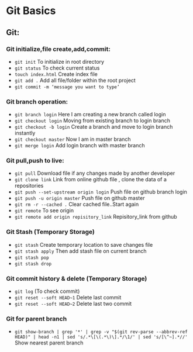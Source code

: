 # Git Basics #

## Git: ##
### Git initialize,file create,add,commit: ###
  * ``` git init ``` To initialize in root directory
  * ``` git status ``` To check current status
  * ``` touch index.html ``` Create index file
  * ``` git add . ``` Add all file/folder within the root project
  * ``` git commit -m ‘message you want to type’ ```
### Git branch operation: ###
  * ``` git branch login ``` Here I am creating a new branch called login
  * ``` git checkout login ``` Moving from existing branch to login branch
  * ``` git checkout -b login ``` Create a branch and move to login branch instantly
  * ``` git checkout master ``` Now I am in master branch
  * ``` git merge login ``` Add login branch with master branch
### Git pull,push to live: ###
  * ``` git pull ``` Download file if any changes made by another developer
  * ``` git clone link ``` Link from online github file , clone the data of a repositories
  * ``` git push --set-upstream origin login ``` Push file on github branch login
  * ``` git push -u origin master ``` Push file on github master
  * ``` git rm -r --cached . ``` Clear cached file..Start again
  * ``` git remote ``` To see origin
  * ``` git remote add origin repisitory_link ``` Repisitory_link from github
### Git Stash (Temporary Storage) ###
  * ``` git stash ``` Create temporary location to save changes file
  * ``` git stash apply ``` Then add stash file on current branch
  * ``` git stash pop ```
  * ``` git stash drop ```
### Git commit history & delete (Temporary Storage) ###
  * ``` git log ``` (To check  commit)
  * ``` git reset --soft HEAD~1 ``` Delete last commit
  * ``` git reset --soft HEAD~2 ``` Delete last two commit
### Git for parent branch ###
  * ```git show-branch | grep '*' | grep -v "$(git rev-parse --abbrev-ref HEAD)" | head -n1 | sed 's/.*\[\(.*\)\].*/\1/' | sed 's/[\^~].*//' ``` Show nearest parent branch
